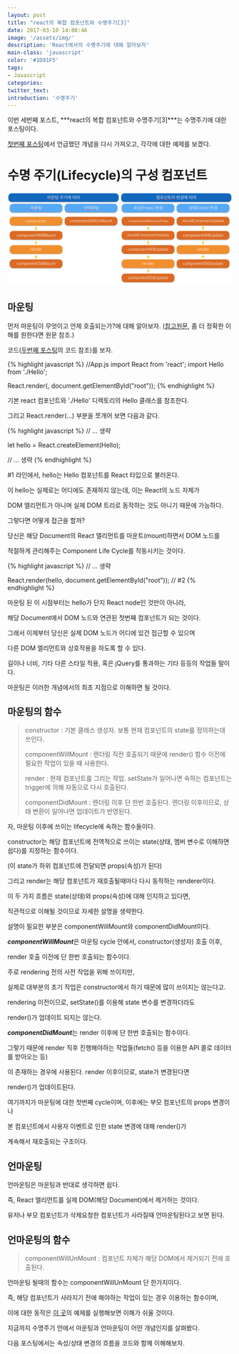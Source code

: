 ```yaml
---
layout: post
title: "react의 복합 컴포넌트와 수명주기[3]"
date: 2017-03-10 14:08:46
image: '/assets/img/'
description: 'React에서의 수명주기에 대해 알아보자'
main-class: 'javascript'
color: '#1D91F5'
tags:
- Javascript
categories:
twitter_text:
introduction: '수명주기'
---
```


이번 세번째 포스트, ***react의 복합 컴포넌트와 수명주기[3]***는 수명주기에 대한 포스팅이다.

[첫번째 포스팅](https://calyfactory.github.io/react%EC%9D%98-%EB%B3%B5%ED%95%A9-%EC%BB%B4%ED%8F%AC%EB%84%8C%ED%8A%B8%EC%99%80-%EC%88%98%EB%AA%85%EC%A3%BC%EA%B8%B0/)에서 언급했던 개념을 다시 가져오고, 각각에 대한 예제를 보겠다.

수명 주기(Lifecycle)의 구성 컴포넌트
===

![lifecycle](https://github.com/CalyFactory/CalyFactory.github.io/blob/master/assets/img/refgjin/post7_flow.png?raw=true)

마운팅
---

먼저 마운팅이 무엇이고 언제 호출되는가?에 대해 알아보자. ([참고원문](http://stackoverflow.com/questions/31556450/what-is-mounting-in-react-js), 좀 더 정확한 이해를 원한다면 원문 참조.)

코드([두번째 포스팅](https://calyfactory.github.io/react%EC%9D%98-%EB%B3%B5%ED%95%A9-%EC%BB%B4%ED%8F%AC%EB%84%8C%ED%8A%B8%EC%99%80-%EC%88%98%EB%AA%85%EC%A3%BC%EA%B8%B0-2/)의 코드 참조)를 보자.


{% highlight javascript %}
//App.js
import React from 'react';
import Hello from './Hello';

React.render(<Hello />, document.getElementById("root")); 
{% endhighlight %}

기본 react 컴포넌트와 './Hello' 디렉토리의 Hello 클래스를 참조한다.

그리고 React.render(...) 부분을 쪼개어 보면 다음과 같다.

{% highlight javascript %}
// ... 생략

let hello = React.createElement(Hello);

// ... 생략
{% endhighlight %}

#1 라인에서, hello는 Hello 컴포넌트를 React 타입으로 불러온다.

이 hello는 실제로는 어디에도 존재하지 않는데, 이는 React의 노드 자체가 

DOM 엘리먼트가 아니며 실제 DOM 트리로 동작하는 것도 아니기 때문에 가능하다.

그렇다면 어떻게 접근을 할까?

당신은 해당 Document의 React 엘리먼트를 마운트(mount)하면서 DOM 노드를

적절하게 관리해주는 Component Life Cycle를 작동시키는 것이다.

{% highlight javascript %}
// ... 생략

React.render(hello, document.getElementById("root")); // #2
{% endhighlight %}

마운팅 된 이 시점부터는 hello가 단지 React node인 것만이 아니라,

해당 Document에서 DOM 노드와 연관된 첫번째 컴포넌트가 되는 것이다.

그래서 이제부터 당신은 실제 DOM 노드가 어디에 있건 접근할 수 있으며 

다른 DOM 엘리먼트와 상호작용을 하도록 할 수 있다. 

길이나 너비, 기타 다른 스타일 적용, 혹은 jQuery를 통과하는 기타 등등의 작업들 말이다.

마운팅은 이러한 개념에서의 최초 지점으로 이해하면 될 것이다.

마운팅의 함수
---
>constructor : 기본 클래스 생성자. 보통 현재 컴포넌트의 state를 정의하는데 쓰인다.
>
>componentWillMount : 렌더링 직전 호출되기 때문에 render() 함수 이전에 필요한 작업이 있을 때 사용한다. 
>
>render : 현재 컴포넌트를 그리는 작업. setState가 일어나면 속하는 컴포넌트는 trigger에 의해 자동으로 다시 호출된다.
>
>componentDidMount : 렌더링 이후 단 한번 호출된다. 렌더링 이후이므로, 상태 변환이 일어나면 업데이트가 반영된다.

자, 마운팅 이후에 쓰이는 lifecycle에 속하는 함수들이다.



constructor는 해당 컴포넌트에 전역적으로 쓰이는 state(상태, 멤버 변수로 이해하면 쉽다)를 지정하는 함수이다.

(이 state가 하위 컴포넌트에 전달되면 props(속성)가 된다)

그리고 render는 해당 컴포넌트가 재호출될때마다 다시 동작하는 renderer이다.

이 두 가지 흐름은 state(상태)와 props(속성)에 대해 인지하고 있다면,

직관적으로 이해될 것이므로 자세한 설명을 생략한다.

설명이 필요한 부분은 componentWillMount와 componentDidMount이다.



***componentWillMount***은 마운팅 cycle 안에서, constructor(생성자) 호출 이후,

render 호출 이전에 단 한번 호출되는 함수이다.

주로 rendering 전의 사전 작업을 위해 쓰이지만,

실제로 대부분의 초기 작업은 constructor에서 하기 때문에 많이 쓰이지는 않는다고.

rendering 이전이므로, setState()를 이용해 state 변수를 변경하더라도

render()가 업데이트 되지는 않는다.



***componentDidMount***는 render 이후에 단 한번 호출되는 함수이다.

그렇기 때문에 render 직후 진행해야하는 작업들(fetch() 등을 이용한 API 콜로 데이터를 받아오는 등)

이 존재하는 경우에 사용된다. render 이후이므로, state가 변경된다면

render()가 업데이트된다.



여기까지가 마운팅에 대한 첫번째 cycle이며, 이후에는 부모 컴포넌트의 props 변경이나

본 컴포넌트에서 사용자 이벤트로 인한 state 변경에 대해 render()가

계속해서 재호출되는 구조이다.



언마운팅
---

언마운팅은 마운팅과 반대로 생각하면 쉽다.

즉, React 엘리먼트를 실제 DOM(해당 Document)에서 제거하는 것이다.

유저나 부모 컴포넌트가 삭제요청한 컴포넌트가 사라질때 언마운팅된다고 보면 된다.


언마운팅의 함수
---
>componentWillUnMount : 컴포넌트 자체가 해당 DOM에서 제거되기 전에 호출된다. 

언마운팅 될때의 함수는 componentWillUnMount 단 한가지이다.

즉, 해당 컴포넌트가 사라지기 전에 해야하는 작업이 있는 경우 이용하는 함수이며,

이에 대한 동작은 [이 곳](http://busypeoples.github.io/post/react-component-lifecycle/)의 예제를 실행해보면 이해가 쉬울 것이다.



지금까지 수명주기 안에서 마운팅과 언마운팅이 어떤 개념인지를 살펴봤다.

다음 포스팅에서는 속성/상태 변경의 흐름을 코드와 함께 이해해보자.
